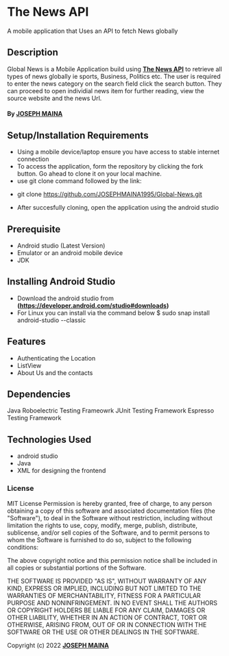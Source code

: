 # The News API
A mobile application that Uses an API to fetch News globally
## Description

Global News is a Mobile Application build using **[The News API](https://www.thenewsapi.com/documentation)** to retrieve all types of news globally ie sports, Business, Politics etc. The user is required to enter the news category on the search field click the search button. They can proceed to open individial news item for further reading, view the source website and the news Url.

#### By **[JOSEPH MAINA](https://github.com/JOSEPHMAINA1995)**

## Setup/Installation Requirements

- Using a mobile device/laptop ensure you have access to stable internet connection
- To access the application, form the repository by clicking the fork button. Go ahead to clone it on your local machine.
- use git clone command followed by the link: 
* git clone https://github.com/JOSEPHMAINA1995/Global-News.git
- After succesfully cloning, open the application using the android studio


## Prerequisite
* Android studio (Latest Version)
* Emulator or an android mobile device
* JDK	

## Installing Android Studio
* Download the android studio from **(https://developer.android.com/studio#downloads)**
* For Linux you can install via the command below
$ sudo snap install android-studio --classic
	
## Features

* Authenticating the Location
* ListView
* About Us and the contacts


## Dependencies
Java
Roboelectric Testing Frameowrk
JUnit Testing Framework
Espresso Testing Framework


## Technologies Used

* android studio
* Java
* XML for designing the frontend

### License

MIT License
Permission is hereby granted, free of charge, to any person obtaining a copy
of this software and associated documentation files (the "Software"), to deal
in the Software without restriction, including without limitation the rights
to use, copy, modify, merge, publish, distribute, sublicense, and/or sell
copies of the Software, and to permit persons to whom the Software is
furnished to do so, subject to the following conditions:

The above copyright notice and this permission notice shall be included in all
copies or substantial portions of the Software.

THE SOFTWARE IS PROVIDED "AS IS", WITHOUT WARRANTY OF ANY KIND, EXPRESS OR
IMPLIED, INCLUDING BUT NOT LIMITED TO THE WARRANTIES OF MERCHANTABILITY,
FITNESS FOR A PARTICULAR PURPOSE AND NONINFRINGEMENT. IN NO EVENT SHALL THE
AUTHORS OR COPYRIGHT HOLDERS BE LIABLE FOR ANY CLAIM, DAMAGES OR OTHER
LIABILITY, WHETHER IN AN ACTION OF CONTRACT, TORT OR OTHERWISE, ARISING FROM,
OUT OF OR IN CONNECTION WITH THE SOFTWARE OR THE USE OR OTHER DEALINGS IN THE
SOFTWARE.<br>

Copyright (c) 2022 **[JOSEPH MAINA](https://github.com/JOSEPHMAINA1995)**

